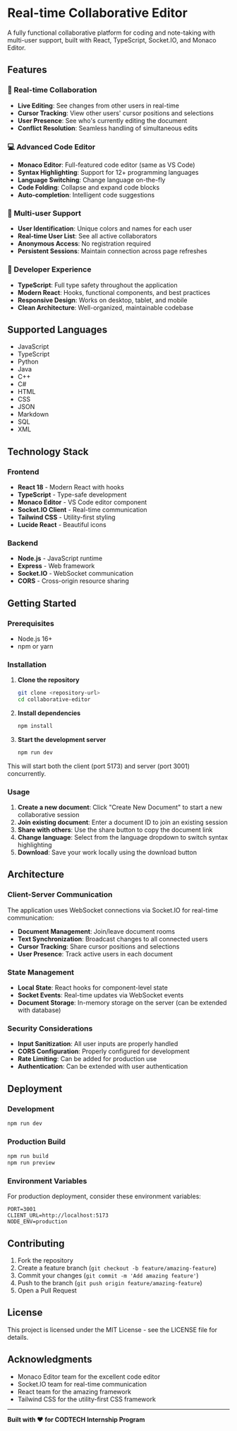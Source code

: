 # Real-time Collaborative Editor

A fully functional collaborative platform for coding and note-taking with multi-user support, built with React, TypeScript, Socket.IO, and Monaco Editor.

## Features

### 🚀 Real-time Collaboration
- **Live Editing**: See changes from other users in real-time
- **Cursor Tracking**: View other users' cursor positions and selections
- **User Presence**: See who's currently editing the document
- **Conflict Resolution**: Seamless handling of simultaneous edits

### 💻 Advanced Code Editor
- **Monaco Editor**: Full-featured code editor (same as VS Code)
- **Syntax Highlighting**: Support for 12+ programming languages
- **Language Switching**: Change language on-the-fly
- **Code Folding**: Collapse and expand code blocks
- **Auto-completion**: Intelligent code suggestions

### 👥 Multi-user Support
- **User Identification**: Unique colors and names for each user
- **Real-time User List**: See all active collaborators
- **Anonymous Access**: No registration required
- **Persistent Sessions**: Maintain connection across page refreshes

### 🔧 Developer Experience
- **TypeScript**: Full type safety throughout the application
- **Modern React**: Hooks, functional components, and best practices
- **Responsive Design**: Works on desktop, tablet, and mobile
- **Clean Architecture**: Well-organized, maintainable codebase

## Supported Languages

- JavaScript
- TypeScript
- Python
- Java
- C++
- C#
- HTML
- CSS
- JSON
- Markdown
- SQL
- XML

## Technology Stack

### Frontend
- **React 18** - Modern React with hooks
- **TypeScript** - Type-safe development
- **Monaco Editor** - VS Code editor component
- **Socket.IO Client** - Real-time communication
- **Tailwind CSS** - Utility-first styling
- **Lucide React** - Beautiful icons

### Backend
- **Node.js** - JavaScript runtime
- **Express** - Web framework
- **Socket.IO** - WebSocket communication
- **CORS** - Cross-origin resource sharing

## Getting Started

### Prerequisites
- Node.js 16+ 
- npm or yarn

### Installation

1. **Clone the repository**
   ```bash
   git clone <repository-url>
   cd collaborative-editor
   ```

2. **Install dependencies**
   ```bash
   npm install
   ```

3. **Start the development server**
   ```bash
   npm run dev
   ```

This will start both the client (port 5173) and server (port 3001) concurrently.

### Usage

1. **Create a new document**: Click "Create New Document" to start a new collaborative session
2. **Join existing document**: Enter a document ID to join an existing session
3. **Share with others**: Use the share button to copy the document link
4. **Change language**: Select from the language dropdown to switch syntax highlighting
5. **Download**: Save your work locally using the download button

## Architecture

### Client-Server Communication

The application uses WebSocket connections via Socket.IO for real-time communication:

- **Document Management**: Join/leave document rooms
- **Text Synchronization**: Broadcast changes to all connected users
- **Cursor Tracking**: Share cursor positions and selections
- **User Presence**: Track active users in each document

### State Management

- **Local State**: React hooks for component-level state
- **Socket Events**: Real-time updates via WebSocket events
- **Document Storage**: In-memory storage on the server (can be extended with database)

### Security Considerations

- **Input Sanitization**: All user inputs are properly handled
- **CORS Configuration**: Properly configured for development
- **Rate Limiting**: Can be added for production use
- **Authentication**: Can be extended with user authentication

## Deployment

### Development
```bash
npm run dev
```

### Production Build
```bash
npm run build
npm run preview
```

### Environment Variables

For production deployment, consider these environment variables:

```env
PORT=3001
CLIENT_URL=http://localhost:5173
NODE_ENV=production
```

## Contributing

1. Fork the repository
2. Create a feature branch (`git checkout -b feature/amazing-feature`)
3. Commit your changes (`git commit -m 'Add amazing feature'`)
4. Push to the branch (`git push origin feature/amazing-feature`)
5. Open a Pull Request

## License

This project is licensed under the MIT License - see the LICENSE file for details.

## Acknowledgments

- Monaco Editor team for the excellent code editor
- Socket.IO team for real-time communication
- React team for the amazing framework
- Tailwind CSS for the utility-first CSS framework

---

**Built with ❤️ for CODTECH Internship Program**